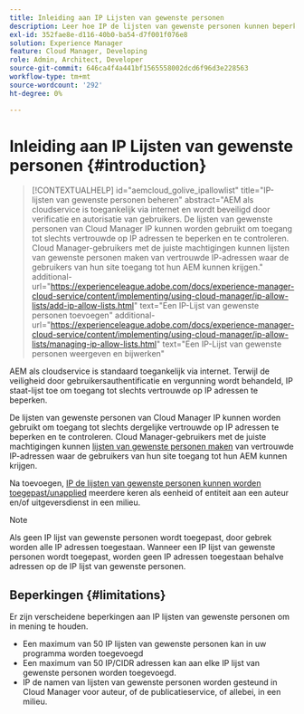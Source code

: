 ```yaml
---
title: Inleiding aan IP Lijsten van gewenste personen
description: Leer hoe IP de lijsten van gewenste personen kunnen beperken waarvan de adressen gebruikers tot domeinen op AEM as a Cloud Service kunnen toegang hebben.
exl-id: 352fae8e-d116-40b0-ba54-d7f001f076e8
solution: Experience Manager
feature: Cloud Manager, Developing
role: Admin, Architect, Developer
source-git-commit: 646ca4f4a441bf1565558002dcd6f96d3e228563
workflow-type: tm+mt
source-wordcount: '292'
ht-degree: 0%

---
```



# Inleiding aan IP Lijsten van gewenste personen {#introduction}

>[!CONTEXTUALHELP]
>id="aemcloud_golive_ipallowlist"
>title="IP-lijsten van gewenste personen beheren"
>abstract="AEM als cloudservice is toegankelijk via internet en wordt beveiligd door verificatie en autorisatie van gebruikers. De lijsten van gewenste personen van Cloud Manager IP kunnen worden gebruikt om toegang tot slechts vertrouwde op IP adressen te beperken en te controleren. Cloud Manager-gebruikers met de juiste machtigingen kunnen lijsten van gewenste personen maken van vertrouwde IP-adressen waar de gebruikers van hun site toegang tot hun AEM kunnen krijgen."
>additional-url="https://experienceleague.adobe.com/docs/experience-manager-cloud-service/content/implementing/using-cloud-manager/ip-allow-lists/add-ip-allow-lists.html" text="Een IP-Lijst van gewenste personen toevoegen"
>additional-url="https://experienceleague.adobe.com/docs/experience-manager-cloud-service/content/implementing/using-cloud-manager/ip-allow-lists/managing-ip-allow-lists.html" text="Een IP-Lijst van gewenste personen weergeven en bijwerken"

AEM als cloudservice is standaard toegankelijk via internet. Terwijl de veiligheid door gebruikersauthentificatie en vergunning wordt behandeld, IP staat-lijst toe om toegang tot slechts vertrouwde op IP adressen te beperken.

De lijsten van gewenste personen van Cloud Manager IP kunnen worden gebruikt om toegang tot slechts dergelijke vertrouwde op IP adressen te beperken en te controleren. Cloud Manager-gebruikers met de juiste machtigingen kunnen [lijsten van gewenste personen maken](/help/implementing/cloud-manager/ip-allow-lists/add-ip-allow-lists.md) van vertrouwde IP-adressen waar de gebruikers van hun site toegang tot hun AEM kunnen krijgen.

Na toevoegen, [IP de lijsten van gewenste personen kunnen worden toegepast/unapplied](/help/implementing/cloud-manager/ip-allow-lists/apply-allow-list.md) meerdere keren als eenheid of entiteit aan een auteur en/of uitgeversdienst in een milieu.

>[!NOTE]
>
>Als geen IP lijst van gewenste personen wordt toegepast, door gebrek worden alle IP adressen toegestaan. Wanneer een IP lijst van gewenste personen wordt toegepast, worden geen IP adressen toegestaan behalve adressen op de IP lijst van gewenste personen.

## Beperkingen {#limitations}

Er zijn verscheidene beperkingen aan IP lijsten van gewenste personen om in mening te houden.

* Een maximum van 50 IP lijsten van gewenste personen kan in uw programma worden toegevoegd
* Een maximum van 50 IP/CIDR adressen kan aan elke IP lijst van gewenste personen worden toegevoegd.
* IP de namen van lijsten van gewenste personen worden gesteund in Cloud Manager voor auteur, of de publicatieservice, of allebei, in een milieu.
